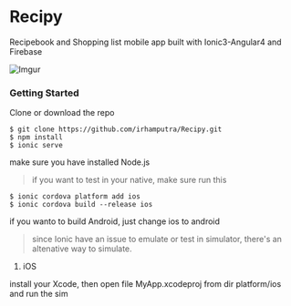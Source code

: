 # Recipy
Recipebook and Shopping list mobile app built with Ionic3-Angular4 and Firebase

![Imgur](https://i.imgur.com/5bCFDP1.gif)


### Getting Started
Clone or download the repo

```
$ git clone https://github.com/irhamputra/Recipy.git
$ npm install
$ ionic serve
```
make sure you have installed Node.js

> if you want to test in your native, make sure run this

```
$ ionic cordova platform add ios
$ ionic cordova build --release ios
```
if you wanto to build Android, just change ios to android

>since Ionic have an issue to emulate or test in simulator, there's an altenative way to simulate.

1. iOS

install your Xcode, then open file MyApp.xcodeproj from dir platform/ios and run the sim
